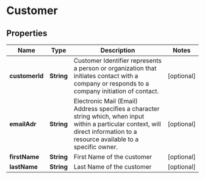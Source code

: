 
# Customer

## Properties
Name | Type | Description | Notes
------------ | ------------- | ------------- | -------------
**customerId** | **String** | Customer Identifier represents a person or organization that initiates contact with a company or responds to a company initiation of contact. |  [optional]
**emailAdr** | **String** | Electronic Mail (Email) Address specifies a character string which, when input within a particular context, will direct information to a resource available to a specific owner.  |  [optional]
**firstName** | **String** | First Name of the customer |  [optional]
**lastName** | **String** | Last Name of the customer |  [optional]



